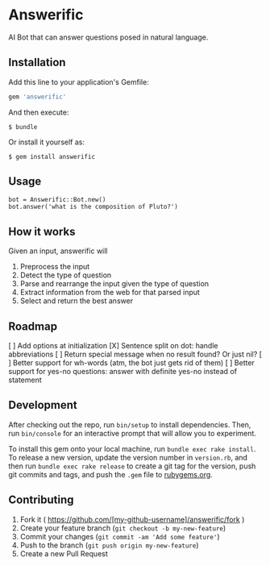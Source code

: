 # Answerific

AI Bot that can answer questions posed in natural language.

## Installation

Add this line to your application's Gemfile:

```ruby
gem 'answerific'
```

And then execute:

    $ bundle

Or install it yourself as:

    $ gem install answerific

## Usage

    bot = Answerific::Bot.new()
    bot.answer('what is the composition of Pluto?')

## How it works

Given an input, answerific will

1. Preprocess the input
2. Detect the type of question
3. Parse and rearrange the input given the type of question
4. Extract information from the web for that parsed input
5. Select and return the best answer

## Roadmap

[ ] Add options at initialization
[X] Sentence split on dot: handle abbreviations
[ ] Return special message when no result found? Or just nil?
[ ] Better support for wh-words (atm, the bot just gets rid of them)
[ ] Better support for yes-no questions: answer with definite yes-no instead of statement

## Development

After checking out the repo, run `bin/setup` to install dependencies. Then, run `bin/console` for an interactive prompt that will allow you to experiment.

To install this gem onto your local machine, run `bundle exec rake install`. To release a new version, update the version number in `version.rb`, and then run `bundle exec rake release` to create a git tag for the version, push git commits and tags, and push the `.gem` file to [rubygems.org](https://rubygems.org).

## Contributing

1. Fork it ( https://github.com/[my-github-username]/answerific/fork )
2. Create your feature branch (`git checkout -b my-new-feature`)
3. Commit your changes (`git commit -am 'Add some feature'`)
4. Push to the branch (`git push origin my-new-feature`)
5. Create a new Pull Request
